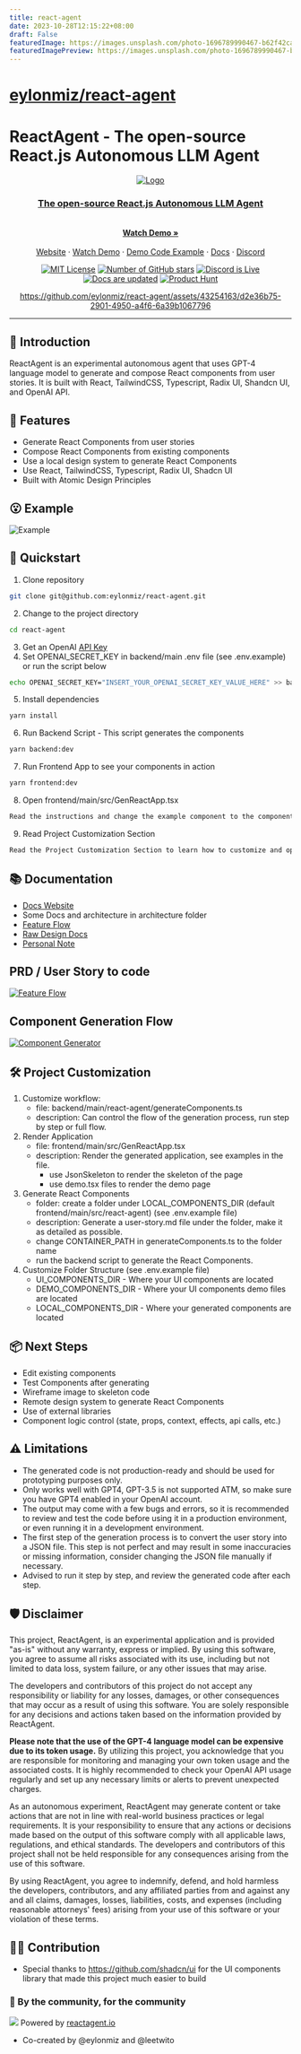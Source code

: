 ```yaml
---
title: react-agent
date: 2023-10-28T12:15:22+08:00
draft: False
featuredImage: https://images.unsplash.com/photo-1696789990467-b62f42cad41f?ixid=M3w0NjAwMjJ8MHwxfHJhbmRvbXx8fHx8fHx8fDE2OTg0NjY0ODB8&ixlib=rb-4.0.3
featuredImagePreview: https://images.unsplash.com/photo-1696789990467-b62f42cad41f?ixid=M3w0NjAwMjJ8MHwxfHJhbmRvbXx8fHx8fHx8fDE2OTg0NjY0ODB8&ixlib=rb-4.0.3
---
```


# [eylonmiz/react-agent](https://github.com/eylonmiz/react-agent)

# ReactAgent - The open-source React.js Autonomous LLM Agent
<div align="center">
  <a href="https://reactagent.io" target="_blank">
  <picture>
    <source media="(prefers-color-scheme: dark)" srcset="https://res.cloudinary.com/tutim/image/upload/v1684019623/ReactAgent/flow_kzcpeb.jpg">
    <img src="https://res.cloudinary.com/tutim/image/upload/v1684019623/ReactAgent/flow_kzcpeb.jpg" alt="Logo"/>
  </picture>


  <p align="center">
    <h3>The open-source React.js Autonomous LLM Agent</h3>
    <br />
    <a href="https://www.loom.com/share/591fd03b54d04a74a15995815de47c76"><strong>Watch Demo »</strong></a>
    <br />
    <br />
    <a href="https://reactagent.io">Website</a>
    ·
    <a href="https://www.loom.com/share/658adb2869174e81a39a0a2cdcfec4eb">Watch Demo</a>
    ·
    <a href="https://github.com/eylonmiz/react-agent/pull/7/files">Demo Code Example</a>
    ·
    <a href="https://docs.reactagent.io">Docs</a>
    ·
    <a href="https://discord.gg/57JjYNKe">Discord</a>
  </p>
</p>

[![MIT License](https://img.shields.io/github/license/eylonmiz/react-agent)](https://github.com/eylonmiz/react-agent/blob/main/LICENSE) [![Number of GitHub stars](https://img.shields.io/github/stars/eylonmiz/react-agent?logo=github)](https://github.com/eylonmiz/react-agent/stargazers) [![Discord is Live](https://img.shields.io/badge/Discord-Live-green?logo=discord&logoColor=%23fff)](https://discord.gg/57JjYNKe) [![Docs are updated](https://img.shields.io/badge/docs-updated-green?color=blue)](https://docs.tutim.io) [![Product Hunt](https://img.shields.io/badge/Product%20Hunt-Launch%20soon-orange?logo=producthunt&logoColor=%23fff)](https://www.producthunt.com/@eylonmiz)

https://github.com/eylonmiz/react-agent/assets/43254163/d2e36b75-2901-4950-a4f6-6a39b1067796

</div>

---
## 📖 Introduction
ReactAgent is an experimental autonomous agent that uses GPT-4 language model to generate and compose React components from user stories. It is built with React, TailwindCSS, Typescript, Radix UI, Shandcn UI, and OpenAI API.

## 🚀 Features
- Generate React Components from user stories
- Compose React Components from existing components
- Use a local design system to generate React Components
- Use React, TailwindCSS, Typescript, Radix UI, Shadcn UI
- Built with Atomic Design Principles

## 😮 Example
<img src="https://github.com/eylonmiz/react-agent/assets/43254163/e5921e79-140d-4ccb-bbdf-96b2b28e2d77" alt="Example"/>

## 🌈 Quickstart
1. Clone repository
```bash
git clone git@github.com:eylonmiz/react-agent.git
```
2. Change to the project directory
```bash
cd react-agent
```
3. Get an OpenAI [API Key](https://platform.openai.com/account/api-keys)
4. Set OPENAI_SECRET_KEY in backend/main .env file (see .env.example) or run the script below
```bash
echo OPENAI_SECRET_KEY="INSERT_YOUR_OPENAI_SECRET_KEY_VALUE_HERE" >> backend/main/.env
```
5. Install dependencies
```bash
yarn install
```
6. Run Backend Script - This script generates the components
```bash
yarn backend:dev
```
7. Run Frontend App to see your components in action
```bash
yarn frontend:dev
```
8. Open frontend/main/src/GenReactApp.tsx
```bash
Read the instructions and change the example component to the component you generated
```
9. Read Project Customization Section
```bash
Read the Project Customization Section to learn how to customize and operate the project
```

## 📚 Documentation
- <a href="https://docs.reactagent.io">Docs Website</a>
- Some Docs and architecture in architecture folder
- <a href="https://github.com/eylonmiz/react-agent/blob/main/arch.md">Feature Flow</a>
- <a href="https://github.com/eylonmiz/react-agent/blob/main/architecture/Design%20Document%20Overview.md">Raw Design Docs</a>
- <a href="https://github.com/eylonmiz/react-agent/blob/main/personal-note.md">Personal Note</a>
## PRD / User Story to code
<a href="https://res.cloudinary.com/tutim/image/upload/v1683750575/ReactGPT/Feature_Flow_f8ih6c.jpg" target="_blank">
<img src="https://res.cloudinary.com/tutim/image/upload/v1683751641/ReactGPT/min-feature-flow_xkeyb5.png" alt="Feature Flow"/>
</a>

## Component Generation Flow
<a href="https://res.cloudinary.com/tutim/image/upload/v1683750585/ReactGPT/Component_Generation_atio0s.jpg" target="_blank">
<img src="https://res.cloudinary.com/tutim/image/upload/v1683751641/ReactGPT/min-component-generator_prs1u1.png" alt="Component Generator"/>
</a>



## 🛠️ Project Customization
1. Customize workflow:
   - file: backend/main/react-agent/generateComponents.ts
   - description: Can control the flow of the generation process, run step by step or full flow.
2. Render Application
   - file: frontend/main/src/GenReactApp.tsx
   - description: Render the generated application, see examples in the file.
     - use JsonSkeleton to render the skeleton of the page
     - use demo.tsx files to render the demo page
3. Generate React Components
   - folder: create a folder under LOCAL_COMPONENTS_DIR (default frontend/main/src/react-agent) (see .env.example file)
   - description: Generate a user-story.md file under the folder, make it as detailed as possible.
   - change CONTAINER_PATH in generateComponents.ts to the folder name
   - run the backend script to generate the React Components.
4. Customize Folder Structure (see .env.example file)
   - UI_COMPONENTS_DIR - Where your UI components are located
   - DEMO_COMPONENTS_DIR - Where your UI components demo files are located
   - LOCAL_COMPONENTS_DIR - Where your generated components are located


## 📦 Next Steps
- Edit existing components
- Test Components after generating
- Wireframe image to skeleton code
- Remote design system to generate React Components
- Use of external libraries
- Component logic control (state, props, context, effects, api calls, etc.)
## ⚠️ Limitations
- The generated code is not production-ready and should be used for prototyping purposes only.
- Only works well with GPT4, GPT-3.5 is not supported ATM, so make sure you have GPT4 enabled in your OpenAI account.
- The output may come with a few bugs and errors, so it is recommended to review and test the code before using it in a production environment, or even running it in a development environment.
- The first step of the generation process is to convert the user story into a JSON file. This step is not perfect and may result in some inaccuracies or missing information, consider changing the JSON file manually if necessary.
- Advised to run it step by step, and review the generated code after each step.

## 🛡 Disclaimer

This project, ReactAgent, is an experimental application and is provided "as-is" without any warranty, express or implied. By using this software, you agree to assume all risks associated with its use, including but not limited to data loss, system failure, or any other issues that may arise.

The developers and contributors of this project do not accept any responsibility or liability for any losses, damages, or other consequences that may occur as a result of using this software. You are solely responsible for any decisions and actions taken based on the information provided by ReactAgent.

**Please note that the use of the GPT-4 language model can be expensive due to its token usage.** By utilizing this project, you acknowledge that you are responsible for monitoring and managing your own token usage and the associated costs. It is highly recommended to check your OpenAI API usage regularly and set up any necessary limits or alerts to prevent unexpected charges.

As an autonomous experiment, ReactAgent may generate content or take actions that are not in line with real-world business practices or legal requirements. It is your responsibility to ensure that any actions or decisions made based on the output of this software comply with all applicable laws, regulations, and ethical standards. The developers and contributors of this project shall not be held responsible for any consequences arising from the use of this software.

By using ReactAgent, you agree to indemnify, defend, and hold harmless the developers, contributors, and any affiliated parties from and against any and all claims, damages, losses, liabilities, costs, and expenses (including reasonable attorneys' fees) arising from your use of this software or your violation of these terms.

## 👨‍💻 Contribution
- Special thanks to https://github.com/shadcn/ui for the UI components library that made this project much easier to build
### 💪 By the community, for the community

![](https://contrib.rocks/image?repo=eylonmiz/react-agent)
Powered by [reactagent.io](https://reactagent.io)
- Co-created by @eylonmiz and @leetwito
